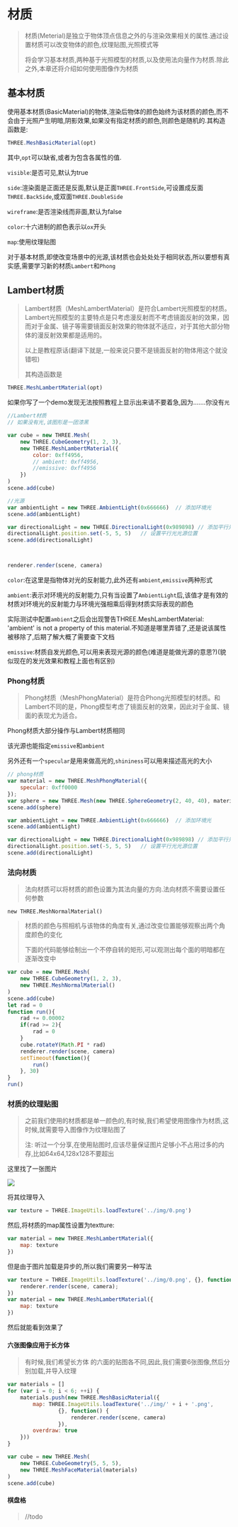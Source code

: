 # 材质
> 材质(Meterial)是独立于物体顶点信息之外的与渲染效果相关的属性.通过设置材质可以改变物体的颜色,纹理贴图,光照模式等
> 
> 将会学习基本材质,两种基于光照模型的材质,以及使用法向量作为材质.除此之外,本章还将介绍如何使用图像作为材质

## 基本材质
使用基本材质(BasicMaterial)的物体,渲染后物体的颜色始终为该材质的颜色,而不会由于光照产生明暗,阴影效果,如果没有指定材质的颜色,则颜色是随机的.其构造函数是:

```js
THREE.MeshBasicMaterial(opt)
```

其中,`opt`可以缺省,或者为包含各属性的值.

`visible`:是否可见,默认为true

`side`:渲染面是正面还是反面,默认是正面`THREE.FrontSide`,可设置成反面`THREE.BackSide`,或双面`THREE.DoubleSide`

`wireframe`:是否渲染线而非面,默认为false

`color`:十六进制的颜色表示以`ox`开头

`map`:使用纹理贴图

对于基本材质,即使改变场景中的光源,该材质也会处处处于相同状态,所以要想有真实感,需要学习新的材质`Lambert`和`Phong`

## Lambert材质

> Lambert材质（MeshLambertMaterial）是符合Lambert光照模型的材质。Lambert光照模型的主要特点是只考虑漫反射而不考虑镜面反射的效果，因而对于金属、镜子等需要镜面反射效果的物体就不适应，对于其他大部分物体的漫反射效果都是适用的。
> 
> 以上是教程原话(翻译下就是,一般来说只要不是镜面反射的物体用这个就没错啦)
> 
> 其构造函数是

```js
THREE.MeshLambertMaterial(opt)
```

如果你写了一个demo发现无法按照教程上显示出来请不要着急,因为.......你没有`光`

```js
//Lambert材质
// 如果没有光,该图形是一团漆黑

var cube = new THREE.Mesh(
	new THREE.CubeGeometry(1, 2, 3),
	new THREE.MeshLambertMaterial({
		color: 0xff4956,
		// ambient: 0xff4956,
		//emissive: 0xff4956
	})
)
scene.add(cube)

//光源
var ambientLight = new THREE.AmbientLight(0x666666)  // 添加环境光
scene.add(ambientLight)

var directionalLight = new THREE.DirectionalLight(0x989898) // 添加平行光
directionalLight.position.set(-5, 5, 5)   // 设置平行光光源位置
scene.add(directionalLight)



renderer.render(scene, camera)
```

`color`:在这里是指物体对光的反射能力,此外还有`ambient`,`emissive`两种形式

`ambient`:表示对环境光的反射能力,只有当设置了`AmbientLight`后,该值才是有效的材质对环境光的反射能力与环境光强相乘后得到材质实际表现的颜色

实际测试中配置`ambient`之后会出现警告THREE.MeshLambertMaterial: 'ambient' is not a property of this material.不知道是哪里弄错了,还是说该属性被移除了,后期了解大概了需要查下文档

`emissive`:材质自发光颜色,可以用来表现光源的颜色(难道是能做光源的意思?)(貌似现在的发光效果和教程上面也有区别)

### Phong材质
> Phong材质（MeshPhongMaterial）是符合Phong光照模型的材质。和Lambert不同的是，Phong模型考虑了镜面反射的效果，因此对于金属、镜面的表现尤为适合。

Phong材质大部分操作与Lambert材质相同

该光源也能指定`emissive`和`ambient`

另外还有一个`specular`是用来做高光的,`shininess`可以用来描述高光的大小

```js
// phong材质
var material = new THREE.MeshPhongMaterial({
    specular: 0xff0000
});
var sphere = new THREE.Mesh(new THREE.SphereGeometry(2, 40, 40), material);
scene.add(sphere)

var ambientLight = new THREE.AmbientLight(0x666666)  // 添加环境光
scene.add(ambientLight)

var directionalLight = new THREE.DirectionalLight(0x989898) // 添加平行光
directionalLight.position.set(-5, 5, 5)   // 设置平行光光源位置
scene.add(directionalLight)
```


### 法向材质
> 法向材质可以将材质的颜色设置为其法向量的方向.法向材质不需要设置任何参数

```
new THREE.MeshNormalMaterial()
```

> 材质的颜色与照相机与该物体的角度有关,通过改变位置能够观察出两个角度颜色的变化
> 
> 下面的代码能够绘制出一个不停自转的矩形,可以观测出每个面的明暗都在逐渐改变中

```js
var cube = new THREE.Mesh(
	new THREE.CubeGeometry(1, 2, 3),
	new THREE.MeshNormalMaterial()
)
scene.add(cube)
let rad = 0
function run(){
	rad += 0.00002
	if(rad >= 2){
		rad = 0
	}
	cube.rotateY(Math.PI * rad)
	renderer.render(scene, camera)
	setTimeout(function(){
		run()
	}, 30)
}
run()
```

### 材质的纹理贴图
> 之前我们使用的材质都是单一颜色的,有时候,我们希望使用图像作为材质,这时候,就需要导入图像作为纹理贴图了
> 
> 注: 听过一个分享,在使用贴图时,应该尽量保证图片足够小不占用过多的内存,比如64x64,128x128不要超出

这里找了一张图片

![](http://www.ituring.com.cn/download/01YdRBbTLpi6)

将其纹理导入

```js
var texture = THREE.ImageUtils.loadTexture('../img/0.png')
```
然后,将材质的map属性设置为textture:
```js
var material = new THREE.MeshLambertMaterial({
    map: texture
})
```
但是由于图片加载是异步的,所以我们需要另一种写法
```js
var texture = THREE.ImageUtils.loadTexture('../img/0.png', {}, function() {
    renderer.render(scene, camera);
})
var material = new THREE.MeshLambertMaterial({
    map: texture
})
```
然后就能看到效果了

#### 六张图像应用于长方体

> 有时候,我们希望长方体	的六面的贴图各不同,因此,我们需要6张图像,然后分别加载,并导入纹理

```js
var materials = []
for (var i = 0; i < 6; ++i) {
    materials.push(new THREE.MeshBasicMaterial({
        map: THREE.ImageUtils.loadTexture('../img/' + i + '.png',
                {}, function() {
                    renderer.render(scene, camera)
                }),
        overdraw: true
    }))
}

var cube = new THREE.Mesh(
	new THREE.CubeGeometry(5, 5, 5),
	new THREE.MeshFaceMaterial(materials)
)
scene.add(cube)
```

#### 棋盘格

> //todo















